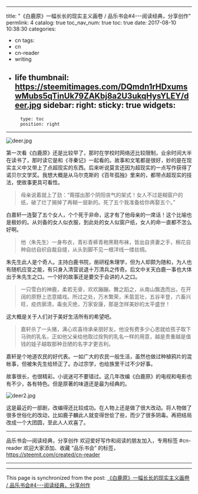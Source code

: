 
---
title: "《白鹿原》一幅长长的现实主义画卷 / 品乐书会#4---阅读经典，分享创作"
permlink: 4
catalog: true
toc_nav_num: true
toc: true
date: 2017-08-10 10:38:30
categories:
- cn
tags:
- cn
- cn-reader
- writing
- life
thumbnail: https://steemitimages.com/DQmdn1rHDxumswMubs5qTinUk79ZAKbj8a2U3ukqHysYLEY/deer.jpg
sidebar:
    right:
        sticky: true
widgets:
    -
        type: toc
        position: right
---


![deer.jpg](https://steemitimages.com/DQmdn1rHDxumswMubs5qTinUk79ZAKbj8a2U3ukqHysYLEY/deer.jpg)

第一次看《白鹿原》还是比较早了，那时在学校时网络还比较限制，业余时间大半在读书了，那时读它是和《寻秦记》一起看的。故事和文笔都是很好，妙的是在现实主义中又带上了点超现实的东西。后来听说莫言还因为超现实的一点写作获得了诺贝尔文学奖。我想大概是从马尔克斯的《百年孤独》里来的，都带点超现实的技法，使故事更具可看性。

>母亲说着就上了劲：“甭摆出那个阴阳丧气的架式！女人不过是糊窗户的纸，破了烂了揭掉了再糊一层新的。死了五个我准备给你再娶五个。”

白嘉轩一连娶了五个女人，个个死于非命，这才有了他母亲的一席话！这个比喻也是极妙的。从刘备的女人似衣服，到此处的女人似窗户纸，女人的命一直都不怎么好啊。

>他（朱先生）一身布衣，青衫青裤青袍黑鞋布袜，皆出自贤妻之手，棉花自种自纺自织自裁自缝，从头到脚不见一根洋线一缕丝绸。

朱先生此人是个奇人。主持白鹿书院，凿研程朱理学，但为人却颇为随和，为人也有随机应变之能，有只身入清营说退十万清兵之传奇。后文中关天白鹿一事也大体出于朱先生之口。一个好的故事还是要交于会讲的人之口。

>一只雪白的神鹿，柔若无骨，欢欢蹦蹦，舞之蹈之，从南山飘逸而出，在开阔的原野上恣意嬉戏。所过之处，万木繁荣，禾苗茁壮，五谷丰登，六畜兴旺，疫疠廓清，毒虫灭绝，万家安康，那是怎样美妙的太平盛世！

这大概是关于人们对于美好生活所有的希望吧。

>嘉轩杀了一头猪，满心欢喜待承亲朋好友。他没有费多少心思就给孩子取下马驹的乳名，正如他父亲给他取过拴狗的乳名一样的用意，越是贵重越是值钱的娃子越取那种丑陋的名字才更吉利。

嘉轩是个地道农民的好代表。一如广大的农民一般生活，虽然也做过种植鸦片的混帐事，但被朱先生给矫正了。办过宗学，也给族里干过不少好事。

故事很长，也很精彩。小说迷可不要错过。这几年改编《白鹿原》的电视和电影也有不少，各有特色。但是原著的味道还是最为经典的。

![deer2.jpg](https://steemitimages.com/DQmctzmkKnvh5BPsPPxnqxDt1nPYL9gPKHdhDgZ6oPswhpV/deer2.jpg)

这是最近的一部剧，改编得还比较成功。在人物上还是做了很大改动。将人物做了很多世俗化的改动，比如鹿子麟此人就变得世侩了些，而少了很多阴毒。再把结局改成一个大团圆，至此人人欢喜了。

  ****
品乐书会—阅读经典，分享创作
欢迎爱好写作和阅读的朋友加入，专用标签 #cn-reader
欢迎大家添加、收藏 “品乐书会” 的标签，https://steemit.com/created/cn-reader
  ****

- - -

This page is synchronized from the post: [《白鹿原》一幅长长的现实主义画卷 / 品乐书会#4---阅读经典，分享创作](https://steemit.com/@lemooljiang/4)
